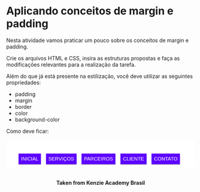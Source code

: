 <h1>Aplicando conceitos de margin e padding</h1>

Nesta atividade vamos praticar um pouco sobre os conceitos de margin e padding.

Crie os arquivos HTML e CSS, insira as estruturas propostas e faça as modificações relevantes para a realização da tarefa.

Além do que já está presente na estilização, você deve utilizar as seguintes propriedades:

- padding
- margin
- border
- color
- background-color

Como deve ficar:

<img src="./assets/example-1.png" alt="example 1" />
<br>
<br>

<p align="center"><b>Taken from Kenzie Academy Brasil</b></p>
